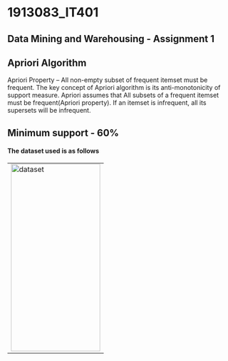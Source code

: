 # 1913083_IT401
## Data Mining and Warehousing - Assignment 1
## Apriori Algorithm
Apriori Property –
All non-empty subset of frequent itemset must be frequent. The key concept of Apriori algorithm is its anti-monotonicity of support measure. Apriori assumes that
All subsets of a frequent itemset must be frequent(Apriori property).
If an itemset is infrequent, all its supersets will be infrequent.

## Minimum support - 60%



#### The dataset used is as follows
<table align="center">
  <tr>
  </tr>
  <tr>
    <td><img src="" alt="dataset" style="width:200px;height:420px;"></td>
  </tr>
 </table>
